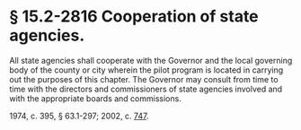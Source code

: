 # § 15.2-2816 Cooperation of state agencies.

<p>All state agencies shall cooperate with the Governor and the local governing body of the county or city wherein the pilot program is located in carrying out the purposes of this chapter. The Governor may consult from time to time with the directors and commissioners of state agencies involved and with the appropriate boards and commissions.</p><p>1974, c. 395, § 63.1-297; 2002, c. <a href='http://lis.virginia.gov/cgi-bin/legp604.exe?021+ful+CHAP0747'>747</a>.</p>
